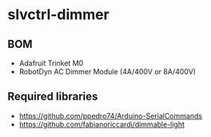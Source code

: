 # slvctrl-dimmer

## BOM
* Adafruit Trinket M0
* RobotDyn AC Dimmer Module (4A/400V or 8A/400V)

## Required libraries
* https://github.com/ppedro74/Arduino-SerialCommands
* https://github.com/fabianoriccardi/dimmable-light

